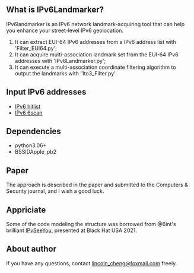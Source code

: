 ## What is IPv6Landmarker?

IPv6landmarker is an IPv6 network landmark-acquiring tool that can help you enhance your street-level IPv6 geolocation. 
1. It can extract EUI-64 IPv6 addresses from a IPv6 address list with 'Filter_EUI64.py'; 
2. It can acquire multi-association landmark set from the EUI-64 IPv6 addresses with 'IPv6Landmarker.py';
3. It can execute a multi-association coordinate filtering algorithm to output the landmarks with '1to3_Filter.py'.

## Input IPv6 addresses

* [IPv6 hitlist](https://ipv6hitlist.github.io/) 
* [IPv6 6scan](http://175.6.54.250/ipv6)

## Dependencies

* python3.06+
* BSSIDApple_pb2

## Paper

The approach is described in the paper and submitted to the Computers & Security journal, and I wish a good luck.

## Appriciate

Some of the code modeling the structure was borrowed from @6int's brilliant [IPvSeeYou](https://github.com/6int/IPvSeeYou), presented at Black Hat USA 2021.

## About author

If you have any questions, contact lincoln_cheng@foxmail.com freely.

